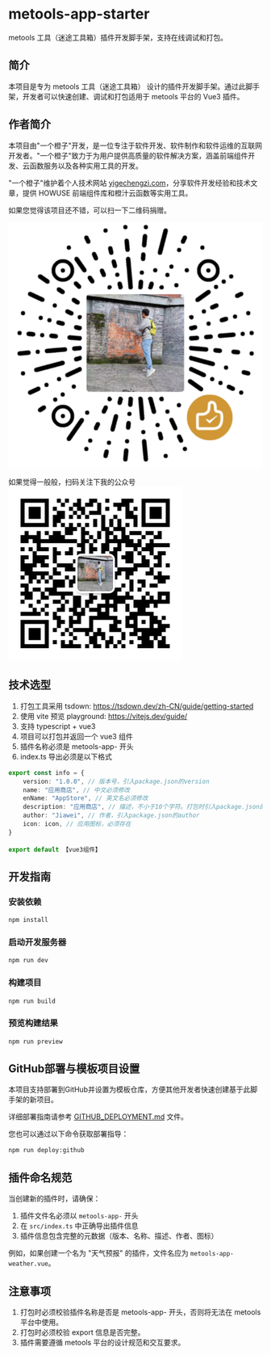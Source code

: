 # metools-app-starter

metools 工具（迷途工具箱）插件开发脚手架，支持在线调试和打包。

## 简介

本项目是专为 metools 工具（迷途工具箱） 设计的插件开发脚手架。通过此脚手架，开发者可以快速创建、调试和打包适用于 metools 平台的 Vue3 插件。

## 作者简介

本项目由"一个橙子"开发，是一位专注于软件开发、软件制作和软件运维的互联网开发者。"一个橙子"致力于为用户提供高质量的软件解决方案，涵盖前端组件开发、云函数服务以及各种实用工具的开发。

"一个橙子"维护着个人技术网站 [yigechengzi.com](https://yigechengzi.com/)，分享软件开发经验和技术文章，提供 HOWUSE 前端组件库和橙汁云函数等实用工具。

如果您觉得该项目还不错，可以扫一下二维码捐赠。

![二维码](捐赠.png)

如果觉得一般般，扫码关注下我的公众号
![二维码](%E5%85%AC%E4%BC%97%E5%8F%B7.jpg)

## 技术选型

1. 打包工具采用 tsdown: https://tsdown.dev/zh-CN/guide/getting-started
2. 使用 vite 预览 playground: https://vitejs.dev/guide/
3. 支持 typescript + vue3
4. 项目可以打包并返回一个 vue3 组件
5. 插件名称必须是 metools-app- 开头
6. index.ts 导出必须是以下格式

```typescript
export const info = {
    version: "1.0.0", // 版本号，引入package.json的version
    name: "应用商店", // 中文必须修改
    enName: "AppStore", // 英文名必须修改
    description: "应用商店", // 描述，不小于10个字符。打包时引入package.json的description
    author: "Jiawei", // 作者，引入package.json的author
    icon: icon, // 应用图标，必须存在
}

export default 【vue3组件】
```

## 开发指南

### 安装依赖

```bash
npm install
```

### 启动开发服务器

```bash
npm run dev
```

### 构建项目

```bash
npm run build
```

### 预览构建结果

```bash
npm run preview
```

## GitHub部署与模板项目设置

本项目支持部署到GitHub并设置为模板仓库，方便其他开发者快速创建基于此脚手架的新项目。

详细部署指南请参考 [GITHUB_DEPLOYMENT.md](GITHUB_DEPLOYMENT.md) 文件。

您也可以通过以下命令获取部署指导：
```bash
npm run deploy:github
```

## 插件命名规范

当创建新的插件时，请确保：

1. 插件文件名必须以 `metools-app-` 开头
2. 在 `src/index.ts` 中正确导出插件信息
3. 插件信息包含完整的元数据（版本、名称、描述、作者、图标）

例如，如果创建一个名为 "天气预报" 的插件，文件名应为 `metools-app-weather.vue`。

## 注意事项

1. 打包时必须校验插件名称是否是 metools-app- 开头，否则将无法在 metools 平台中使用。
2. 打包时必须校验 export 信息是否完整。
3. 插件需要遵循 metools 平台的设计规范和交互要求。